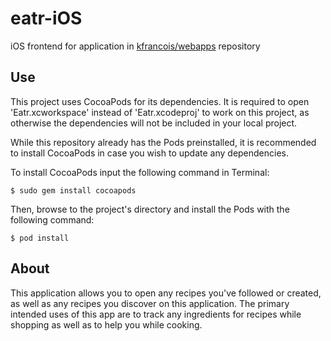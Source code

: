 # eatr-iOS
iOS frontend for application in [kfrancois/webapps](https://github.com/kfrancois/webapps) repository

## Use

This project uses CocoaPods for its dependencies.
It is required to open 'Eatr.xcworkspace' instead of 'Eatr.xcodeproj' to work on this project, as otherwise the dependencies will not be included in your local project.

While this repository already has the Pods preinstalled, it is recommended to install CocoaPods in case you wish to update any dependencies.

To install CocoaPods input the following command in Terminal:
```
$ sudo gem install cocoapods
```

Then, browse to the project's directory and install the Pods with the following command:
```
$ pod install
```

## About

This application allows you to open any recipes you've followed or created, as well as any recipes you discover on this application.
The primary intended uses of this app are to track any ingredients for recipes while shopping as well as to help you while cooking.
